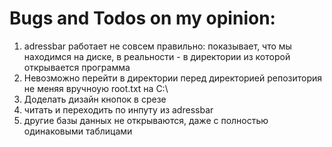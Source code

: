 # Bugs and Todos on my opinion:
1) adressbar работает не совсем правильно: показывает, что мы находимся на диске, в реальности - в директории из которой открывается программа
2) Невозможно перейти в директории перед директорией репозитория не меняя вручноую root.txt на С:\
3) Доделать дизайн кнопок в срезе 
4) читать и переходить по инпуту из adressbar
5) другие базы данных не открываются, даже с полностью одинаковыми таблицами
